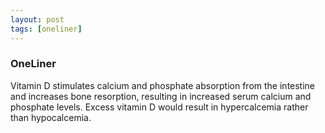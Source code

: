 ```yaml
---
layout: post
tags: [oneliner]
---
```



### OneLiner

Vitamin D stimulates calcium and phosphate absorption from the intestine and increases bone resorption, resulting in increased serum calcium and phosphate levels. Excess vitamin D would result in hypercalcemia rather than hypocalcemia.
